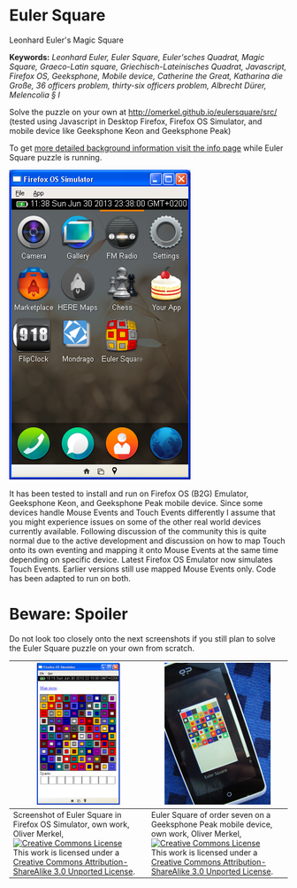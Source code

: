 Euler Square
============

Leonhard Euler's Magic Square

__Keywords:__ _Leonhard Euler, Euler Square, Euler'sches Quadrat,
Magic Square, Graeco-Latin square, Griechisch-Lateinisches Quadrat,
Javascript, Firefox OS, Geeksphone, Mobile device,
Catherine the Great, Katharina die Gro&szlig;e, 36 officers problem,
thirty-six officers problem, Albrecht D&uuml;rer, Melencolia &sect; I_


Solve the puzzle on your own at http://omerkel.github.io/eulersquare/src/
(tested using Javascript in Desktop Firefox, Firefox OS Simulator, and
mobile device like Geeksphone Keon and Geeksphone Peak)

To get [more detailed background information visit the
info page](http://omerkel.github.io/eulersquare/src/info.html) while
Euler Square puzzle is running.

![Application as installed in FirefoxOS (B2G)](/doc/img/eulerb2g.png)

It has been tested to install and run on Firefox OS (B2G) Emulator,
Geeksphone Keon, and Geeksphone Peak mobile device.
Since some devices handle Mouse Events and Touch Events differently
I assume that you might experience issues on some of the other real
world devices currently available. Following discussion of the
community this is quite normal due to the active development and
discussion on how to map Touch onto its own eventing and mapping
it onto Mouse Events at the same time depending on specific device.
Latest Firefox OS Emulator now simulates Touch Events. Earlier
versions still use mapped Mouse Events only. Code has been adapted
to run on both.

Beware: Spoiler
===============

Do not look too closely onto the next screenshots if you still plan
to solve the Euler Square puzzle on your own from scratch.


| <img height="256" ondragstart="return false;" alt="Screenshot of Euler Square in Firefox OS Simulator, own work, Oliver Merkel, Creative Commons Attribution-Share Alike license" src="/doc/img/euler10b2g.png" /> | <img height="256" ondragstart="return false;" alt="Euler Square of order seven on a Geeksphone Peak mobile device, own work, Oliver Merkel, Creative Commons Attribution-Share Alike license" src="/doc/img/euler_square_7_geeksphone_peak.jpg" /> |
| --- | --- |
| Screenshot of Euler Square in Firefox OS Simulator, own work, Oliver Merkel,<br /><a rel="license" href="http://creativecommons.org/licenses/by-sa/3.0/deed.en_US"><img alt="Creative Commons License" style="border-width:0" src="http://i.creativecommons.org/l/by-sa/3.0/88x31.png" /></a><br />This work is licensed under a <a rel="license" href="http://creativecommons.org/licenses/by-sa/3.0/deed.en_US">Creative Commons Attribution-ShareAlike 3.0 Unported License</a>. | Euler Square of order seven on a Geeksphone Peak mobile device, own work, Oliver Merkel,<br /><a rel="license" href="http://creativecommons.org/licenses/by-sa/3.0/deed.en_US"><img alt="Creative Commons License" style="border-width:0" src="http://i.creativecommons.org/l/by-sa/3.0/88x31.png" /></a><br />This work is licensed under a <a rel="license" href="http://creativecommons.org/licenses/by-sa/3.0/deed.en_US">Creative Commons Attribution-ShareAlike 3.0 Unported License</a>. |
